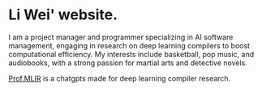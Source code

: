 # Li Wei' website.

I am a project manager and programmer specializing in AI software management, engaging in research on deep learning compilers to boost computational efficiency. My interests include basketball, pop music, and audiobooks, with a strong passion for martial arts and detective novels.

[Prof.MLIR](https://chat.openai.com/g/g-lybtcXP8r-professor-mlir) is a chatgpts made for deep learning compiler research.
